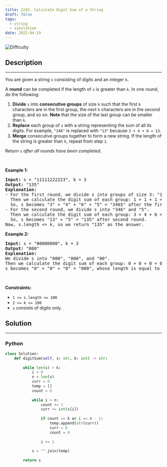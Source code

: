 ```yaml
---
title: 2243. Calculate Digit Sum of a String
draft: false
tags: 
  - string
  - simulation
date: 2022-04-19
---
```


![Difficulty](https://img.shields.io/badge/Difficulty-Easy-blue.svg)

## Description

---
<p>You are given a string <code>s</code> consisting of digits and an integer <code>k</code>.</p>

<p>A <strong>round</strong> can be completed if the length of <code>s</code> is greater than <code>k</code>. In one round, do the following:</p>

<ol>
	<li><strong>Divide</strong> <code>s</code> into <strong>consecutive groups</strong> of size <code>k</code> such that the first <code>k</code> characters are in the first group, the next <code>k</code> characters are in the second group, and so on. <strong>Note</strong> that the size of the last group can be smaller than <code>k</code>.</li>
	<li><strong>Replace</strong> each group of <code>s</code> with a string representing the sum of all its digits. For example, <code>&quot;346&quot;</code> is replaced with <code>&quot;13&quot;</code> because <code>3 + 4 + 6 = 13</code>.</li>
	<li><strong>Merge</strong> consecutive groups together to form a new string. If the length of the string is greater than <code>k</code>, repeat from step <code>1</code>.</li>
</ol>

<p>Return <code>s</code> <em>after all rounds have been completed</em>.</p>

<p>&nbsp;</p>
<p><strong class="example">Example 1:</strong></p>

<pre>
<strong>Input:</strong> s = &quot;11111222223&quot;, k = 3
<strong>Output:</strong> &quot;135&quot;
<strong>Explanation:</strong> 
- For the first round, we divide s into groups of size 3: &quot;111&quot;, &quot;112&quot;, &quot;222&quot;, and &quot;23&quot;.
  ​​​​​Then we calculate the digit sum of each group: 1 + 1 + 1 = 3, 1 + 1 + 2 = 4, 2 + 2 + 2 = 6, and 2 + 3 = 5. 
&nbsp; So, s becomes &quot;3&quot; + &quot;4&quot; + &quot;6&quot; + &quot;5&quot; = &quot;3465&quot; after the first round.
- For the second round, we divide s into &quot;346&quot; and &quot;5&quot;.
&nbsp; Then we calculate the digit sum of each group: 3 + 4 + 6 = 13, 5 = 5. 
&nbsp; So, s becomes &quot;13&quot; + &quot;5&quot; = &quot;135&quot; after second round. 
Now, s.length &lt;= k, so we return &quot;135&quot; as the answer.
</pre>

<p><strong class="example">Example 2:</strong></p>

<pre>
<strong>Input:</strong> s = &quot;00000000&quot;, k = 3
<strong>Output:</strong> &quot;000&quot;
<strong>Explanation:</strong> 
We divide s into &quot;000&quot;, &quot;000&quot;, and &quot;00&quot;.
Then we calculate the digit sum of each group: 0 + 0 + 0 = 0, 0 + 0 + 0 = 0, and 0 + 0 = 0. 
s becomes &quot;0&quot; + &quot;0&quot; + &quot;0&quot; = &quot;000&quot;, whose length is equal to k, so we return &quot;000&quot;.
</pre>

<p>&nbsp;</p>
<p><strong>Constraints:</strong></p>

<ul>
	<li><code>1 &lt;= s.length &lt;= 100</code></li>
	<li><code>2 &lt;= k &lt;= 100</code></li>
	<li><code>s</code> consists of digits only.</li>
</ul>


## Solution

---
### Python
``` py title='calculate-digit-sum-of-a-string'
class Solution:
    def digitSum(self, s: str, k: int) -> str:
        
        while len(s) > k:
            i = 0
            n = len(s)
            curr = 0
            temp = []
            count = 0
            
            while i < n:
                count += 1
                curr += int(s[i])
                
                if count == k or i == n - 1:
                    temp.append(str(curr))        
                    curr = 0
                    count = 0
                    
                i += 1
            
            s = "".join(temp)
        
        return s

```

